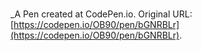 # 
 _A Pen created at CodePen.io. Original URL: [https://codepen.io/OB90/pen/bGNRBLr](https://codepen.io/OB90/pen/bGNRBLr).

 